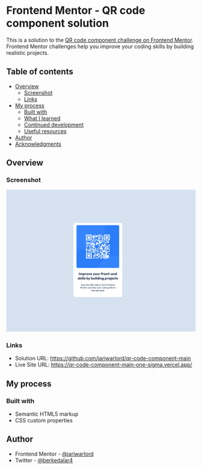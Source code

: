 # Frontend Mentor - QR code component solution

This is a solution to the [QR code component challenge on Frontend Mentor](https://www.frontendmentor.io/challenges/qr-code-component-iux_sIO_H). Frontend Mentor challenges help you improve your coding skills by building realistic projects. 

## Table of contents

- [Overview](#overview)
  - [Screenshot](#screenshot)
  - [Links](#links)
- [My process](#my-process)
  - [Built with](#built-with)
  - [What I learned](#what-i-learned)
  - [Continued development](#continued-development)
  - [Useful resources](#useful-resources)
- [Author](#author)
- [Acknowledgments](#acknowledgments)


## Overview

### Screenshot

![](./images/ss4.png)



### Links

- Solution URL: https://github.com/jariwarlord/qr-code-component-main
- Live Site URL: https://qr-code-component-main-one-sigma.vercel.app/

## My process

### Built with

- Semantic HTML5 markup
- CSS custom properties


## Author


- Frontend Mentor - [@jariwarlord](https://www.frontendmentor.io/profile/jariwarlord)
- Twitter - [@berkedalar4](https://x.com/berkedalar4)




